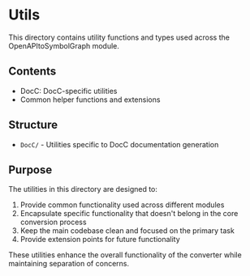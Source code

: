 # Utils

This directory contains utility functions and types used across the OpenAPItoSymbolGraph module.

## Contents

- DocC: DocC-specific utilities
- Common helper functions and extensions

## Structure

- `DocC/` - Utilities specific to DocC documentation generation

## Purpose

The utilities in this directory are designed to:

1. Provide common functionality used across different modules
2. Encapsulate specific functionality that doesn't belong in the core conversion process
3. Keep the main codebase clean and focused on the primary task
4. Provide extension points for future functionality

These utilities enhance the overall functionality of the converter while maintaining separation of concerns. 
